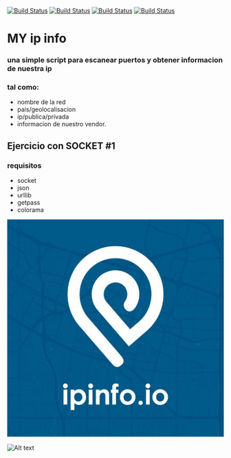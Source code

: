 [![Build Status](https://img.shields.io/badge/Python-3.7-green?logo=python)]()
[![Build Status](https://img.shields.io/badge/Lib-Socket-ligthgreen?logo=python)]()
[![Build Status](https://img.shields.io/badge/Lib-Json-red?logo=python)]()
[![Build Status](https://img.shields.io/badge/Api-ipinfo.io-blue?logo=)]()

# MY ip info
### una simple script para escanear puertos y obtener informacion de nuestra ip
### tal como:

* nombre de la red
* pais/geolocalisacion
* ip/publica/privada
* informacion de nuestro vendor.

## Ejercicio con SOCKET #1

### requisitos

* socket
* json
* urllib
* getpass
* colorama


![Alt text](https://github.com/BarbatosRE/My-ip-info/blob/master/0_1MELUoNttmEQVseZ.jpg)




![Alt text](https://github.com/BarbatosRE/Repo-3/blob/master/agit.png?raw=true "chula y coffy")
